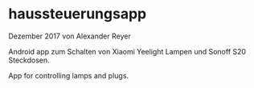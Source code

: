 # haussteuerungsapp

Dezember 2017 von Alexander Reyer

Android app zum Schalten von Xiaomi Yeelight 
Lampen und Sonoff S20 Steckdosen.

App for controlling lamps and plugs.

